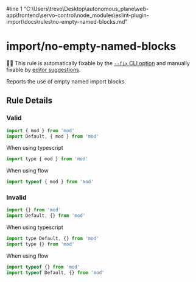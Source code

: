 #line 1 "C:\\Users\\trevo\\Desktop\\autonomous_plane\\web-app\\frontend\\servo-control\\node_modules\\eslint-plugin-import\\docs\\rules\\no-empty-named-blocks.md"
# import/no-empty-named-blocks

🔧💡 This rule is automatically fixable by the [`--fix` CLI option](https://eslint.org/docs/latest/user-guide/command-line-interface#--fix) and manually fixable by [editor suggestions](https://eslint.org/docs/developer-guide/working-with-rules#providing-suggestions).

<!-- end auto-generated rule header -->

Reports the use of empty named import blocks.

## Rule Details

### Valid
```js
import { mod } from 'mod'
import Default, { mod } from 'mod'
```

When using typescript
```js
import type { mod } from 'mod'
```

When using flow
```js
import typeof { mod } from 'mod'
```

### Invalid
```js
import {} from 'mod'
import Default, {} from 'mod'
```

When using typescript
```js
import type Default, {} from 'mod'
import type {} from 'mod'
```

When using flow
```js
import typeof {} from 'mod'
import typeof Default, {} from 'mod'
```